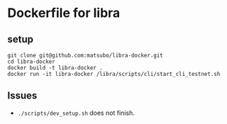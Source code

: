 # Dockerfile for libra

## setup

```
git clone git@github.com:matsubo/libra-docker.git
cd libra-docker
docker build -t libra-docker . 
docker run -it libra-docker /libra/scripts/cli/start_cli_testnet.sh
```

## Issues

- `./scripts/dev_setup.sh` does not finish.


